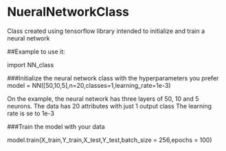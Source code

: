 # NueralNetworkClass
Class created using tensorflow library intended to initialize and train a neural network

##Example to use it:

import NN_class

###Initialize the neural network class with the hyperparameters you prefer
model = NN([50,10,5],n=20,classes=1,learning_rate=1e-3)

On the example, the neural network has three layers of 50, 10 and 5 neurons. 
The data has 20 attributes with just 1 output class
The learning rate is se to 1e-3

###Train the model with your data

model.train(X_train,Y_train,X_test,Y_test,batch_size = 256,epochs = 100)

